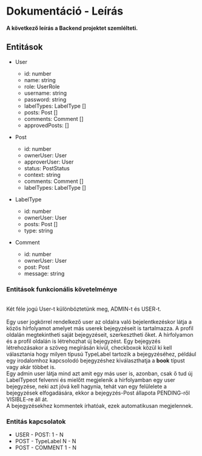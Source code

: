 # Dokumentáció - Leírás

**A következő leírás a Backend projektet szemlélteti.**

## Entitások

- User
    - id: number
    - name: string
    - role: UserRole
    - username: string
    - password: string
    - labelTypes: LabelType []
    - posts: Post []
    - comments: Comment []
    - approvedPosts: []

- Post
    - id: number
    - ownerUser: User
    - approverUser: User
    - status: PostStatus
    - context: string
    - comments: Comment []  
    - labelTypes: LabelType []
   
- LabelType
    - id: number
    - ownerUser: User
    - posts: Post []  
    - type: string

- Comment
    - id: number
    - ownerUser: User
    - post: Post
    - message: string


### Entitások funkcionális követelménye
<br>
Két féle jogú User-t különböztetünk meg, ADMIN-t és USER-t. <br> 
<br>
Egy user jogkörrel rendelkező user az oldalra való bejelentkezéskor látja a közös hírfolyamot amelyet más userek bejegyzéseit is tartalmazza. A profil oldalán megtekintheti saját bejegyzéseit, szerkesztheti őket. A hírfolyamon és a profil oldalán is létrehozhat új bejegyzést. Egy bejegyzés létrehozásakor a szöveg megírásán kívül, checkboxok közül ki kell választania hogy milyen típusú TypeLabel tartozik a bejegyzéséhez, például egy irodalomhoz kapcsolodó bejegyzéshez kiválaszthatja a <b>book</b> típust vagy akár többet is.
  <br>
Egy admin user látja mind azt amit egy más user is, azonban, csak ő tud új LabelTypeot felvenni és mielőtt megjelenik a hírfolyamban egy user bejegyzése, neki azt jóvá kell hagynia, tehát van egy  felülelete a bejegyzések elfogadására, ekkor a bejegyzés-Post állapota PENDING-ről VISIBLE-re áll át.
<br>
A bejegyzésekhez kommentek írhatóak, ezek automatikusan megjelennek.

### Entitás kapcsolatok

- USER - POST: 1 - N
- POST - TypeLabel N - N
- POST - COMMENT 1 - N
